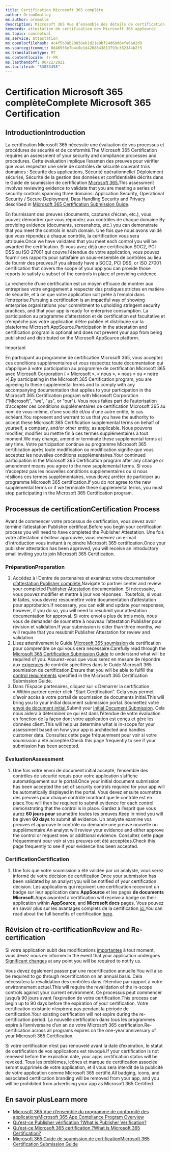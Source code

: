 ```yaml
---
title: Certification Microsoft 365 complète
author: OrionOmalley
ms.author: oromalle
description: Microsoft 365 Vue d’ensemble des détails de certification
keywords: attestation de certification des Microsoft 365 appSource
ms.topic: conceptual
ms.service: attestation
ms.openlocfilehash: 4c4f5b3ab20038eb1d21e9bf24d60d64fa6a02d9
ms.sourcegitcommit: 0d46955e7b4c0e1d4208843813793c382344b2f5
ms.translationtype: MT
ms.contentlocale: fr-FR
ms.lasthandoff: 06/22/2021
ms.locfileid: "53053458"
---
```

# <a name="complete-microsoft-365-certification"></a><span data-ttu-id="a6a3b-104">Certification Microsoft 365 complète</span><span class="sxs-lookup"><span data-stu-id="a6a3b-104">Complete Microsoft 365 Certification</span></span>

## <a name="introduction"></a><span data-ttu-id="a6a3b-105">Introduction</span><span class="sxs-lookup"><span data-stu-id="a6a3b-105">Introduction</span></span>

<span data-ttu-id="a6a3b-106">La certification Microsoft 365 nécessite une évaluation de vos processus et procédures de sécurité et de conformité.</span><span class="sxs-lookup"><span data-stu-id="a6a3b-106">The Microsoft 365 Certification requires an assessment of your security and compliance processes and procedures.</span></span> <span data-ttu-id="a6a3b-107">Cette évaluation implique l’examen des preuves pour vérifier que vous respectez une série de contrôles de sécurité couvrant trois domaines : Sécurité des applications, Sécurité opérationnelle/ Déploiement sécurisé, Sécurité de la gestion des données et confidentialité décrits dans le Guide de soumission de certification [Microsoft 365.](https://docs.microsoft.com/microsoft-365-app-certification/docs/certification-submission-guide)</span><span class="sxs-lookup"><span data-stu-id="a6a3b-107">This assessment involves reviewing evidence to validate that you are meeting a series of security controls spanning three domains: Application Security, Operational Security / Secure Deployment, Data Handling Security and Privacy described in [Microsoft 365 Certification Submission Guide](https://docs.microsoft.com/microsoft-365-app-certification/docs/certification-submission-guide).</span></span>

<span data-ttu-id="a6a3b-108">En fournissant des preuves (documents, captures d’écran, etc.), vous pouvez démontrer que vous répondez aux contrôles de chaque domaine.</span><span class="sxs-lookup"><span data-stu-id="a6a3b-108">By providing evidence (documents, screenshots, etc.) you can demonstrate that you meet the controls in each domain.</span></span> <span data-ttu-id="a6a3b-109">Une fois que nous avons validé que vous répondez à chaque contrôle, la certification vous sera attribuée.</span><span class="sxs-lookup"><span data-stu-id="a6a3b-109">Once we have validated that you meet each control you will be awarded the certification.</span></span> <span data-ttu-id="a6a3b-110">Si vous avez déjà une certification SOC2, PCI DSS ou ISO 27001 qui couvre l’étendue de votre application, vous pouvez fournir ces rapports pour satisfaire un sous-ensemble de contrôles au lieu de fournir des preuves.</span><span class="sxs-lookup"><span data-stu-id="a6a3b-110">If you already have a SOC2, PCI DSS, or ISO 27001 certification that covers the scope of your app you can provide those reports to satisfy a subset of the controls in place of providing evidence.</span></span> 

<span data-ttu-id="a6a3b-111">La recherche d’une certification est un moyen efficace de montrer aux entreprises votre engagement à respecter des pratiques strictes en matière de sécurité, et à ce que votre application soit prête à l’emploi dans l’entreprise.</span><span class="sxs-lookup"><span data-stu-id="a6a3b-111">Pursuing a certification is an impactful way of showing enterprise organizations your commitment to upholding stringent security practices, and that your app is ready for enterprise consumption.</span></span> <span data-ttu-id="a6a3b-112">La participation au programme d’attestation et de certification est facultative et n’empêche pas votre application d’être publiée et distribuée sur la plateforme Microsoft AppSource.</span><span class="sxs-lookup"><span data-stu-id="a6a3b-112">Participation in the attestation and certification program is optional and does not prevent your app from being published and distributed on the Microsoft AppSource platform.</span></span>

> [!IMPORTANT]
> <span data-ttu-id="a6a3b-113">En participant au programme de certification Microsoft 365, vous acceptez ces conditions supplémentaires et vous respectez toute documentation qui s’applique à votre participation au programme de certification Microsoft 365 avec Microsoft Corporation ( « Microsoft », « nous », « nous » ou « notre »).</span><span class="sxs-lookup"><span data-stu-id="a6a3b-113">By participating in the Microsoft 365 Certification  program, you are agreeing to these supplemental terms and to comply with any accompanying documentation that applies to your participation in the Microsoft 365 Certification program with Microsoft Corporation ("Microsoft", "we", "us",  or "our").</span></span> <span data-ttu-id="a6a3b-114">Vous nous faites part de l’autorisation d’accepter ces conditions supplémentaires de certification Microsoft 365 au nom de vous-même, d’une société et/ou d’une autre entité, le cas échéant.</span><span class="sxs-lookup"><span data-stu-id="a6a3b-114">You represent and warrant to us that you have the authority to accept these Microsoft 365 Certification supplemental terms on behalf of yourself, a company, and/or other entity, as applicable.</span></span> <span data-ttu-id="a6a3b-115">Nous pouvons modifier, modifier ou mettre fin à ces termes supplémentaires à tout moment.</span><span class="sxs-lookup"><span data-stu-id="a6a3b-115">We may change, amend or terminate these supplemental terms at any time.</span></span> <span data-ttu-id="a6a3b-116">Votre participation continue au programme Microsoft 365 certification après toute modification ou modification signifie que vous acceptez les nouvelles conditions supplémentaires.</span><span class="sxs-lookup"><span data-stu-id="a6a3b-116">Your continued participation in the Microsoft 365 Certification program after any change or amendment means you agree to the new supplemental terms.</span></span> <span data-ttu-id="a6a3b-117">Si vous n’acceptez pas les nouvelles conditions supplémentaires ou si nous résilions ces termes supplémentaires, vous devez arrêter de participer au programme Microsoft 365 certification.</span><span class="sxs-lookup"><span data-stu-id="a6a3b-117">If you do not agree to the new supplemental terms or if we terminate these supplemental terms, you must stop participating in the Microsoft 365 Certification program.</span></span>

## <a name="certification-process"></a><span data-ttu-id="a6a3b-118">Processus de certification</span><span class="sxs-lookup"><span data-stu-id="a6a3b-118">Certification Process</span></span>

<span data-ttu-id="a6a3b-119">Avant de commencer votre processus de certification, vous devez avoir terminé l’attestation Publisher certificat.</span><span class="sxs-lookup"><span data-stu-id="a6a3b-119">Before you begin your certification process you will need to have completed the Publisher Attestation.</span></span> <span data-ttu-id="a6a3b-120">Une fois votre attestation d’éditeur approuvée, vous recevrez un e-mail d’introduction vous invitant à rejoindre Microsoft 365 certification.</span><span class="sxs-lookup"><span data-stu-id="a6a3b-120">Once your publisher attestation has been approved, you will receive an introductory email inviting you to join Microsoft 365 Certification.</span></span>

### <a name="preparation"></a><span data-ttu-id="a6a3b-121">Préparation</span><span class="sxs-lookup"><span data-stu-id="a6a3b-121">Preparation</span></span>
1. <span data-ttu-id="a6a3b-122">Accédez à l’Centre de partenaires et examinez votre documentation [d’attestation Publisher complète.]( https://docs.microsoft.com/microsoft-365-app-certification/docs/attestation)</span><span class="sxs-lookup"><span data-stu-id="a6a3b-122">Navigate to partner center and review your completed [Publisher Attestation]( https://docs.microsoft.com/microsoft-365-app-certification/docs/attestation) documentation.</span></span> <span data-ttu-id="a6a3b-123">Si nécessaire, vous pouvez modifier et mettre à jour vos réponses . Toutefois, si vous le faites, vous devrez resoumettre votre documentation d’attestation pour approbation.</span><span class="sxs-lookup"><span data-stu-id="a6a3b-123">If necessary, you can edit and update your responses; however, if you do so, you will need to resubmit your attestation documentation for approval.</span></span> <span data-ttu-id="a6a3b-124">Si votre envoi a plus de trois mois, nous vous de demander de soumettre à nouveau l’attestation Publisher pour révision et validation.</span><span class="sxs-lookup"><span data-stu-id="a6a3b-124">If your submission is older than three months, we will require that you resubmit Publisher Attestation for review and validation.</span></span> 
1. <span data-ttu-id="a6a3b-125">Lisez attentivement le Guide [Microsoft 365 soumission](https://docs.microsoft.com/microsoft-365-app-certification/docs/certification-submission-guide) de certification pour comprendre ce qui vous sera nécessaire.</span><span class="sxs-lookup"><span data-stu-id="a6a3b-125">Carefully read through the [Microsoft 365 Certification Submission Guide](https://docs.microsoft.com/microsoft-365-app-certification/docs/certification-submission-guide) to understand what will be required of you.</span></span> <span data-ttu-id="a6a3b-126">Assurez-vous que vous serez en mesure de répondre aux [exigences]( https://docs.microsoft.com/microsoft-365-app-certification/docs/certification-submission-guide#app-certification-criteria) de contrôle spécifiées dans le Guide Microsoft 365 soumission de certification.</span><span class="sxs-lookup"><span data-stu-id="a6a3b-126">Ensure that you will be able to fulfill the [control requirements]( https://docs.microsoft.com/microsoft-365-app-certification/docs/certification-submission-guide#app-certification-criteria) specified in the Microsoft 365 Certification Submission Guide.</span></span>
1. <span data-ttu-id="a6a3b-127">Dans l’Espace partenaires, cliquez sur « Démarrer la certification ».</span><span class="sxs-lookup"><span data-stu-id="a6a3b-127">Within partner center click “Start Certification”.</span></span> <span data-ttu-id="a6a3b-128">Cela vous permet d’avoir accès à votre portail de soumission de documents initial.</span><span class="sxs-lookup"><span data-stu-id="a6a3b-128">This will bring you to your initial document submission portal.</span></span> <span data-ttu-id="a6a3b-129">Soumettez votre [envoi de document initial.](https://docs.microsoft.com/microsoft-365-app-certification/docs/certification-submission-guide#initial-document-submission)</span><span class="sxs-lookup"><span data-stu-id="a6a3b-129">Submit your [Initial Document Submission](https://docs.microsoft.com/microsoft-365-app-certification/docs/certification-submission-guide#initial-document-submission).</span></span> <span data-ttu-id="a6a3b-130">Cela nous aidera à déterminer ce qui est dans l’étendue de votre évaluation en fonction de la façon dont votre application est conçu et gère les données client.</span><span class="sxs-lookup"><span data-stu-id="a6a3b-130">This will help us determine what is in-scope for your assessment based on how your app is architected and handles customer data.</span></span> <span data-ttu-id="a6a3b-131">Consultez cette page fréquemment pour voir si votre soumission a été acceptée.</span><span class="sxs-lookup"><span data-stu-id="a6a3b-131">Check this page frequently to see if your submission has been accepted.</span></span>

### <a name="assessment"></a><span data-ttu-id="a6a3b-132">Évaluation</span><span class="sxs-lookup"><span data-stu-id="a6a3b-132">Assessment</span></span>
1. <span data-ttu-id="a6a3b-133">Une fois votre envoi de document initial accepté, l’ensemble des contrôles de sécurité requis pour votre application s’affiche automatiquement sur le portail.</span><span class="sxs-lookup"><span data-stu-id="a6a3b-133">Once your initial document submission has been accepted the set of security controls required for your app will be automatically displayed in the portal.</span></span> <span data-ttu-id="a6a3b-134">Vous devez ensuite soumettre des preuves pour chaque contrôle montrant que le contrôle est en place.</span><span class="sxs-lookup"><span data-stu-id="a6a3b-134">You will then be required to submit evidence for each control demonstrating that the control is in place.</span></span> <span data-ttu-id="a6a3b-135">Gardez à l’esprit que vous aurez **60 jours pour** soumettre toutes les preuves.</span><span class="sxs-lookup"><span data-stu-id="a6a3b-135">Keep in mind you will be given **60 days** to submit all evidence.</span></span> <span data-ttu-id="a6a3b-136">Un analyste examine vos preuves et approuve le contrôle ou demande une preuve nouvelle ou supplémentaire.</span><span class="sxs-lookup"><span data-stu-id="a6a3b-136">An analyst will review your evidence and either approve the control or request new or additional evidence.</span></span> <span data-ttu-id="a6a3b-137">Consultez cette page fréquemment pour voir si vos preuves ont été acceptées.</span><span class="sxs-lookup"><span data-stu-id="a6a3b-137">Check this page frequently to see if your evidence has been accepted.</span></span>
### <a name="certification"></a><span data-ttu-id="a6a3b-138">Certification</span><span class="sxs-lookup"><span data-stu-id="a6a3b-138">Certification</span></span>
1. <span data-ttu-id="a6a3b-139">Une fois que votre soumission a été validée par un analyste, vous serez informé de votre décision de certification.</span><span class="sxs-lookup"><span data-stu-id="a6a3b-139">Once your submission has been validated by an analyst you will be notified of your certification decision.</span></span> <span data-ttu-id="a6a3b-140">Les applications qui reçoivent une certification recevront un badge sur leur application dans **AppSource** et les pages **de documents Microsoft.**</span><span class="sxs-lookup"><span data-stu-id="a6a3b-140">Apps awarded a certification will receive a badge on their application within **AppSource**, and **Microsoft docs** pages.</span></span> <span data-ttu-id="a6a3b-141">Vous pouvez en savoir plus sur les avantages complets de la certification [ici.](https://docs.microsoft.com/microsoft-365-app-certification/docs/enterprise-app-certification-guide#program-benefits)</span><span class="sxs-lookup"><span data-stu-id="a6a3b-141">You can read about the full benefits of certification [here](https://docs.microsoft.com/microsoft-365-app-certification/docs/enterprise-app-certification-guide#program-benefits).</span></span>

## <a name="review-and-re-certification"></a><span data-ttu-id="a6a3b-142">Révision et re-certification</span><span class="sxs-lookup"><span data-stu-id="a6a3b-142">Review and Re-certification</span></span>
<span data-ttu-id="a6a3b-143">Si votre application subit des modifications [importantes](https://docs.microsoft.com/microsoft-365-app-certification/docs/certification-submission-guide#significant-changes) à tout moment, vous devez nous en informer.</span><span class="sxs-lookup"><span data-stu-id="a6a3b-143">In the event that your application undergoes [Significant changes](https://docs.microsoft.com/microsoft-365-app-certification/docs/certification-submission-guide#significant-changes) at any point you will be required to notify us.</span></span>

<span data-ttu-id="a6a3b-144">Vous devez également passer par une recertification annuelle.</span><span class="sxs-lookup"><span data-stu-id="a6a3b-144">You will also be required to go through recertification on an annual basis.</span></span> <span data-ttu-id="a6a3b-145">Cela nécessitera la revalidation des contrôles dans l’étendue par rapport à votre environnement actuel.</span><span class="sxs-lookup"><span data-stu-id="a6a3b-145">This will require the revalidation of the in-scope controls against your current environment.</span></span> <span data-ttu-id="a6a3b-146">Ce processus peut commencer jusqu’à 90 jours avant l’expiration de votre certification.</span><span class="sxs-lookup"><span data-stu-id="a6a3b-146">This process can begin up to 90 days before the expiration of your certification.</span></span> <span data-ttu-id="a6a3b-147">Votre certification existante n’expirera pas pendant la période de certification.</span><span class="sxs-lookup"><span data-stu-id="a6a3b-147">Your existing certification will not expire during the re-certification period.</span></span> <span data-ttu-id="a6a3b-148">La nouvelle certification dans tous les programmes expire à l’anniversaire d’un an de votre Microsoft 365 certification.</span><span class="sxs-lookup"><span data-stu-id="a6a3b-148">Re-certification across all programs expires on the one-year anniversary of your Microsoft 365 Certification.</span></span>

<span data-ttu-id="a6a3b-149">Si votre certification n’est pas renouvelé avant la date d’expiration, le statut de certification de vos applications est révoqué.</span><span class="sxs-lookup"><span data-stu-id="a6a3b-149">If your certification is not renewed before the expiration date, your apps certification status will be revoked.</span></span> <span data-ttu-id="a6a3b-150">Tous les problèmes, icônes et marque de certification associée seront supprimés de votre application, et il vous sera interdit de la publicité de votre application comme Microsoft 365 certifié.</span><span class="sxs-lookup"><span data-stu-id="a6a3b-150">All badging, icons, and associated certification branding will be removed from your app, and you will be prohibited from advertising your app as Microsoft 365 Certified.</span></span>



## <a name="learn-more"></a><span data-ttu-id="a6a3b-151">En savoir plus</span><span class="sxs-lookup"><span data-stu-id="a6a3b-151">Learn more</span></span>

* [<span data-ttu-id="a6a3b-152">Microsoft 365 Vue d’ensemble du programme de conformité des applications</span><span class="sxs-lookup"><span data-stu-id="a6a3b-152">Microsoft 365 App Compliance Program Overview</span></span>](~/overview.md)  
* [<span data-ttu-id="a6a3b-153">Qu’est-ce Publisher vérification ?</span><span class="sxs-lookup"><span data-stu-id="a6a3b-153">What is Publisher Verification?</span></span>](https://docs.microsoft.com/azure/active-directory/develop/publisher-verification-overview)
* [<span data-ttu-id="a6a3b-154">Qu’est-ce Microsoft 365 certification ?</span><span class="sxs-lookup"><span data-stu-id="a6a3b-154">What is Microsoft 365 Certification?</span></span>](~/docs/enterprise-app-certification-guide.md)  
* [<span data-ttu-id="a6a3b-155">Microsoft 365 Guide de soumission de certification</span><span class="sxs-lookup"><span data-stu-id="a6a3b-155">Microsoft 365 Certification Submission Guide</span></span>](~/docs/certification-submission-guide.md)
